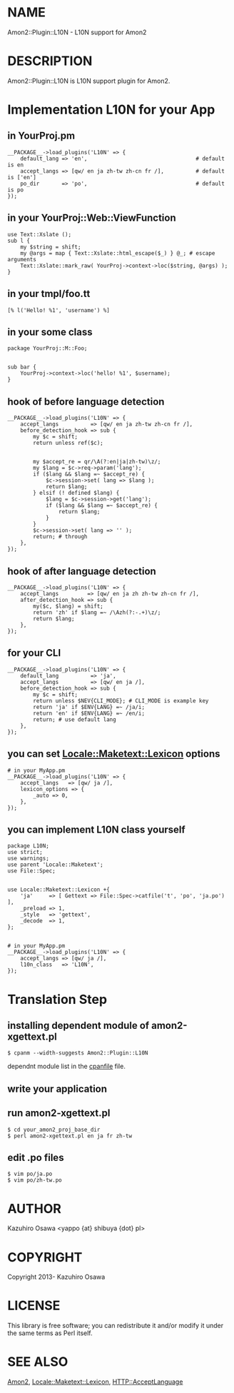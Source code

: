 # NAME

Amon2::Plugin::L10N - L10N support for Amon2

# DESCRIPTION

Amon2::Plugin::L10N is L10N support plugin for Amon2.

# Implementation L10N for your App

## in YourProj.pm

    __PACKAGE__->load_plugins('L10N' => {
        default_lang => 'en',                                  # default is en
        accept_langs => [qw/ en ja zh-tw zh-cn fr /],          # default is ['en']
        po_dir       => 'po',                                  # default is po
    });

## in your YourProj::Web::ViewFunction

    use Text::Xslate ();
    sub l {
        my $string = shift;
        my @args = map { Text::Xslate::html_escape($_) } @_; # escape arguments
        Text::Xslate::mark_raw( YourProj->context->loc($string, @args) );
    }

## in your tmpl/foo.tt

    [% l('Hello! %1', 'username') %]

## in your some class

    package YourProj::M::Foo;
    

    sub bar {
        YourProj->context->loc('hello! %1', $username);
    }

## hook of before language detection

    __PACKAGE__->load_plugins('L10N' => {
        accept_langs          => [qw/ en ja zh-tw zh-cn fr /],
        before_detection_hook => sub {
            my $c = shift;
            return unless ref($c);
    

            my $accept_re = qr/\A(?:en|ja|zh-tw)\z/;
            my $lang = $c->req->param('lang');
            if ($lang && $lang =~ $accept_re) {
                $c->session->set( lang => $lang );
                return $lang;
            } elsif (! defined $lang) {
                $lang = $c->session->get('lang');
                if ($lang && $lang =~ $accept_re) {
                    return $lang;
                }
            }
            $c->session->set( lang => '' );
            return; # through
        },
    });

## hook of after language detection

    __PACKAGE__->load_plugins('L10N' => {
        accept_langs         => [qw/ en ja zh zh-tw zh-cn fr /],
        after_detection_hook => sub {
            my($c, $lang) = shift;
            return 'zh' if $lang =~ /\Azh(?:-.+)\z/;
            return $lang;
        },
    });

## for your CLI

    __PACKAGE__->load_plugins('L10N' => {
        default_lang          => 'ja',
        accept_langs          => [qw/ en ja /],
        before_detection_hook => sub {
            my $c = shift;
            return unless $NEV{CLI_MODE}; # CLI_MODE is example key
            return 'ja' if $ENV{LANG} =~ /ja/i;
            return 'en' if $ENV{LANG} =~ /en/i;
            return; # use default lang
        },
    });

## you can set [Locale::Maketext::Lexicon](http://search.cpan.org/perldoc?Locale::Maketext::Lexicon) options

    # in your MyApp.pm
    __PACKAGE__->load_plugins('L10N' => {
        accept_langs   => [qw/ ja /],
        lexicon_options => {
            _auto => 0,
        },
    });

## you can implement L10N class yourself 

    package L10N;
    use strict;
    use warnings;
    use parent 'Locale::Maketext';
    use File::Spec;
    

    use Locale::Maketext::Lexicon +{
        'ja'     => [ Gettext => File::Spec->catfile('t', 'po', 'ja.po') ],
        _preload => 1,
        _style   => 'gettext',
        _decode  => 1,
    };
    

    # in your MyApp.pm
    __PACKAGE__->load_plugins('L10N' => {
        accept_langs => [qw/ ja /],
        l10n_class   => 'L10N',
    });

# Translation Step

## installing dependent module of amon2-xgettext.pl

    $ cpanm --width-suggests Amon2::Plugin::L10N

dependnt module list in the [cpanfile](http://search.cpan.org/perldoc?cpanfile) file.

## write your application

## run amon2-xgettext.pl

    $ cd your_amon2_proj_base_dir
    $ perl amon2-xgettext.pl en ja fr zh-tw

## edit .po files

    $ vim po/ja.po
    $ vim po/zh-tw.po

# AUTHOR

Kazuhiro Osawa <yappo {at} shibuya {dot} pl>

# COPYRIGHT

Copyright 2013- Kazuhiro Osawa

# LICENSE

This library is free software; you can redistribute it and/or modify
it under the same terms as Perl itself.

# SEE ALSO

[Amon2](http://search.cpan.org/perldoc?Amon2),
[Locale::Maketext::Lexicon](http://search.cpan.org/perldoc?Locale::Maketext::Lexicon),
[HTTP::AcceptLanguage](http://search.cpan.org/perldoc?HTTP::AcceptLanguage)

